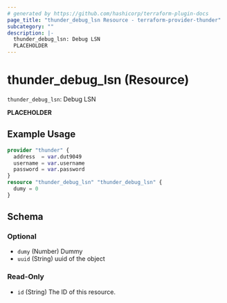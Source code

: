 ```yaml
---
# generated by https://github.com/hashicorp/terraform-plugin-docs
page_title: "thunder_debug_lsn Resource - terraform-provider-thunder"
subcategory: ""
description: |-
  thunder_debug_lsn: Debug LSN
  PLACEHOLDER
---
```


# thunder_debug_lsn (Resource)

`thunder_debug_lsn`: Debug LSN

__PLACEHOLDER__

## Example Usage

```terraform
provider "thunder" {
  address  = var.dut9049
  username = var.username
  password = var.password
}
resource "thunder_debug_lsn" "thunder_debug_lsn" {
  dumy = 0
}
```

<!-- schema generated by tfplugindocs -->
## Schema

### Optional

- `dumy` (Number) Dummy
- `uuid` (String) uuid of the object

### Read-Only

- `id` (String) The ID of this resource.


